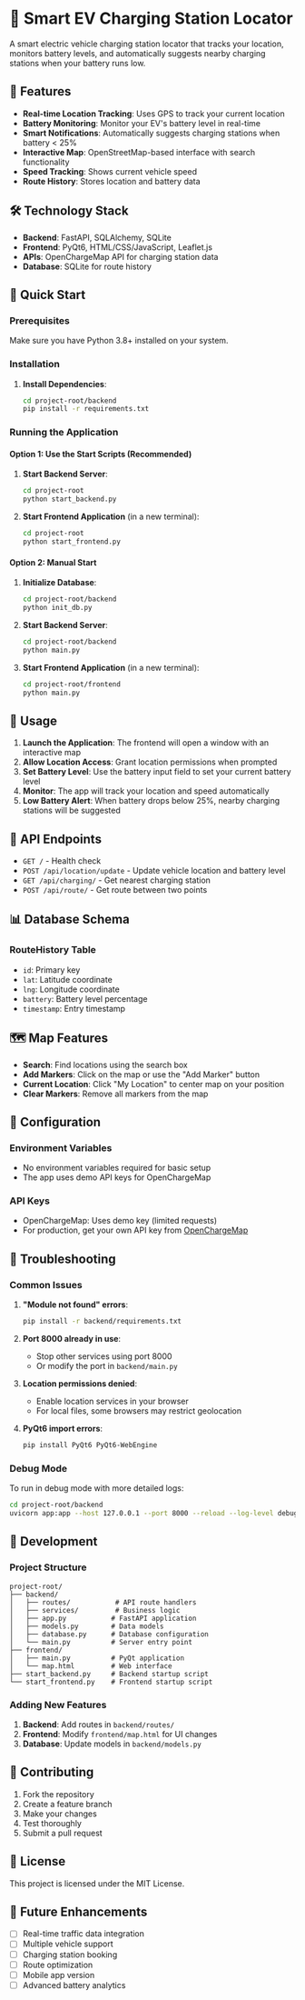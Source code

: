 # 🚗 Smart EV Charging Station Locator

A smart electric vehicle charging station locator that tracks your location, monitors battery levels, and automatically suggests nearby charging stations when your battery runs low.

## 🌟 Features

- **Real-time Location Tracking**: Uses GPS to track your current location
- **Battery Monitoring**: Monitor your EV's battery level in real-time
- **Smart Notifications**: Automatically suggests charging stations when battery < 25%
- **Interactive Map**: OpenStreetMap-based interface with search functionality
- **Speed Tracking**: Shows current vehicle speed
- **Route History**: Stores location and battery data

## 🛠️ Technology Stack

- **Backend**: FastAPI, SQLAlchemy, SQLite
- **Frontend**: PyQt6, HTML/CSS/JavaScript, Leaflet.js
- **APIs**: OpenChargeMap API for charging station data
- **Database**: SQLite for route history

## 🚀 Quick Start

### Prerequisites

Make sure you have Python 3.8+ installed on your system.

### Installation

1. **Install Dependencies**:
   ```bash
   cd project-root/backend
   pip install -r requirements.txt
   ```

### Running the Application

#### Option 1: Use the Start Scripts (Recommended)

1. **Start Backend Server**:
   ```bash
   cd project-root
   python start_backend.py
   ```

2. **Start Frontend Application** (in a new terminal):
   ```bash
   cd project-root
   python start_frontend.py
   ```

#### Option 2: Manual Start

1. **Initialize Database**:
   ```bash
   cd project-root/backend
   python init_db.py
   ```

2. **Start Backend Server**:
   ```bash
   cd project-root/backend
   python main.py
   ```

3. **Start Frontend Application** (in a new terminal):
   ```bash
   cd project-root/frontend
   python main.py
   ```

## 📱 Usage

1. **Launch the Application**: The frontend will open a window with an interactive map
2. **Allow Location Access**: Grant location permissions when prompted
3. **Set Battery Level**: Use the battery input field to set your current battery level
4. **Monitor**: The app will track your location and speed automatically
5. **Low Battery Alert**: When battery drops below 25%, nearby charging stations will be suggested

## 🔌 API Endpoints

- `GET /` - Health check
- `POST /api/location/update` - Update vehicle location and battery level
- `GET /api/charging/` - Get nearest charging station
- `POST /api/route/` - Get route between two points

## 📊 Database Schema

### RouteHistory Table
- `id`: Primary key
- `lat`: Latitude coordinate
- `lng`: Longitude coordinate
- `battery`: Battery level percentage
- `timestamp`: Entry timestamp

## 🗺️ Map Features

- **Search**: Find locations using the search box
- **Add Markers**: Click on the map or use the "Add Marker" button
- **Current Location**: Click "My Location" to center map on your position
- **Clear Markers**: Remove all markers from the map

## 🔧 Configuration

### Environment Variables
- No environment variables required for basic setup
- The app uses demo API keys for OpenChargeMap

### API Keys
- OpenChargeMap: Uses demo key (limited requests)
- For production, get your own API key from [OpenChargeMap](https://openchargemap.org/site/develop/api)

## 🚨 Troubleshooting

### Common Issues

1. **"Module not found" errors**:
   ```bash
   pip install -r backend/requirements.txt
   ```

2. **Port 8000 already in use**:
   - Stop other services using port 8000
   - Or modify the port in `backend/main.py`

3. **Location permissions denied**:
   - Enable location services in your browser
   - For local files, some browsers may restrict geolocation

4. **PyQt6 import errors**:
   ```bash
   pip install PyQt6 PyQt6-WebEngine
   ```

### Debug Mode

To run in debug mode with more detailed logs:
```bash
cd project-root/backend
uvicorn app:app --host 127.0.0.1 --port 8000 --reload --log-level debug
```

## 📝 Development

### Project Structure
```
project-root/
├── backend/
│   ├── routes/           # API route handlers
│   ├── services/         # Business logic
│   ├── app.py           # FastAPI application
│   ├── models.py        # Data models
│   ├── database.py      # Database configuration
│   └── main.py          # Server entry point
├── frontend/
│   ├── main.py          # PyQt application
│   └── map.html         # Web interface
├── start_backend.py     # Backend startup script
└── start_frontend.py    # Frontend startup script
```

### Adding New Features

1. **Backend**: Add routes in `backend/routes/`
2. **Frontend**: Modify `frontend/map.html` for UI changes
3. **Database**: Update models in `backend/models.py`

## 🤝 Contributing

1. Fork the repository
2. Create a feature branch
3. Make your changes
4. Test thoroughly
5. Submit a pull request

## 📄 License

This project is licensed under the MIT License.

## 🎯 Future Enhancements

- [ ] Real-time traffic data integration
- [ ] Multiple vehicle support
- [ ] Charging station booking
- [ ] Route optimization
- [ ] Mobile app version
- [ ] Advanced battery analytics